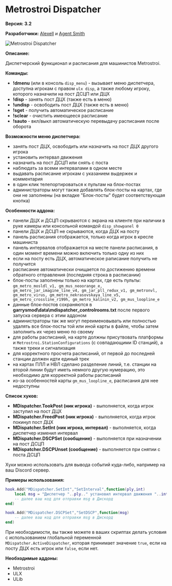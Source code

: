 # Metrostroi Dispatcher

**Версия: 3.2**

**Разработчики:** [Alexell](https://steamcommunity.com/profiles/76561198210303223) и [Agent Smith](https://steamcommunity.com/profiles/76561197990364979)

![Metrostroi Dispatcher](https://mss-project.org/images/addons/metrostroi_dispatcher.jpg)

**Описание:**

Диспетчерский функционал и расписания для машинистов Metrostroi.

**Команды:**

* **!dmenu** (или в консоль `disp_menu`) - вызывает меню диспетчера, доступна игрокам с правом `ulx disp`, а также любому игроку, которого назначили на пост ДСЦП или ДЦХ
* **!disp** - занять пост ДЦХ (также есть в меню)
* **!undisp** - освободить пост ДЦХ (также есть в меню)
* **!sget** - получить автоматическое расписание
* **!sclear** - очистить имеющееся расписание
* **!sauto** - вкл/выкл автоматическую перевыдачу расписания после оборота

**Возможности меню диспетчера:**

* занять пост ДЦХ, освободить или назначить на пост ДЦХ другого игрока
* установить интервал движения
* назначить на пост ДСЦП или снять с поста
* наблюдать за всеми интервалами в одном месте
* выдавать расписание игрокам с указанием выдержек и комментария
* в один клик телепортироваться к пультам на блок-постах
* администраторы могут также добавлять блок-посты на картах, где они не заполнены (на вкладке "Блок-посты" будет соответствующая кнопка)

**Особенности аддона:**

* панели ДЦХ и ДСЦП скрываются с экрана на клиенте при наличии в руке камеры или консольной командой `disp_showpanel 0`
* панели ДЦХ и ДСЦП не скрываются, когда ДЦХ на посту
* панель расписания отображается, только когда игрок в кресле машиниста
* панель интервалов отображается на месте панели расписания, в один момент времени можно включить только одну из них
* если на посту есть ДЦХ, автоматическое раписание получить не получится
* расписание автоматически очищается по достижению времени обратного отправления (последняя строка в расписании)
* блок-посты заполнены только на картах, где есть пульты: `gm_metro_mosldl_v1, gm_mus_neoorange_e, gm_metro_jar_imagine_line_v4, gm_jar_pll_redux_v1, gm_metronvl, gm_metro_virus, gm_metro_nekrasovskaya_line_v5, gm_metro_crossline_r199h, gm_metro_kalinin_v2, gm_mus_loopline_e`
* данные блок-постов сохраняются в **garrysmod\data\mdispatcher_controlrooms.txt** после первого запуска сервера с этим аддоном
* администраторы так же могут переименовывать или полностью удалять все блок-посты той или иной карты в файле, чтобы затем заполнить их через меню по своему
* для работы расписаний, на карте должны присутвовать платформы и `Metrostroi.StationConfigurations` (с совпадающими ID станций), а также треки и сигнализация
* для корректного просчета расписаний, от первой до последней станции должен идти единый трек
* на картах ПЛЛ и НВЛ сделано разделение линий, т.е. станции на второй линии будут иметь немного другую нумерацию, это необходимо для корректной работы расписаний
* из-за особенностей карты `gm_mus_loopline_e`, расписания для нее недоступны

**Список хуков:**

* **MDispatcher.TookPost (ник игрока)** - выполняется, когда игрок заступил на пост ДЦХ
* **MDispatcher.FreedPost (ник игрока)** - выполняется, когда игрок покинул пост ДЦХ
* **MDispatcher.SetInt (ник игрока, интервал)** - выполняется, когда диспетчер изменил интервал
* **MDispatcher.DSCPSet (сообщение)** - выполняется при назначении на пост ДСЦП
* **MDispatcher.DSCPUnset (сообщение)** - выполняется при снятии с поста ДСЦП

Хуки можно использовать для вывода событий куда-либо, например на ваш Discord сервер.

**Примеры использования:**

```lua
hook.Add("MDispatcher.SetInt","SetInterval",function(ply,int)
	local msg = "Диспетчер "..ply.." установил интервал движения "..int
	-- далее ваш код для отправки msg в Дискорд
end)
```

```lua
hook.Add("MDispatcher.DSCPSet","SetDSCP",function(msg)
	-- далее ваш код для отправки msg в Дискорд
end)
```

При необходимости, вы также можете в ваших скриптах делать условия с использованием глобальной переменной `MDispatcher.ActiveDispatcher`, которая принимает значение `true`, если на посту ДЦХ есть игрок или `false`, если нет.

**Необходимые аддоны:**
* Metrostroi
* ULX
* ULib
